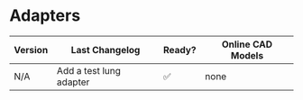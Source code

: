 # Adapters

| Version | Last Changelog | Ready? | Online CAD Models |
| ------- | -------------- | ------ | ----------------- |
| N/A | Add a test lung adapter | ✅ | none
